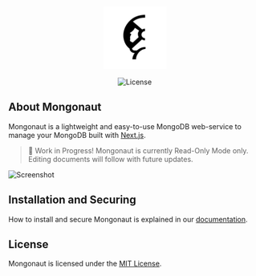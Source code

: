 <p align="center">
    <img src="https://github.com/usemongonaut/mongonaut/blob/1ab38bf1d571391c84572749be1e01c3143074e6/public/images/logo.png" width="125" />
</p>

<p align="center">
  <img alt="License" src="https://img.shields.io/badge/License-MIT%20License-blue">
</p>

## About Mongonaut

Mongonaut is a lightweight and easy-to-use MongoDB web-service to manage your MongoDB built with [Next.js](https://nextjs.org/).

> 🚧 Work in Progress! Mongonaut is currently Read-Only Mode only. Editing documents will follow with future updates.

![Screenshot](https://github.com/user-attachments/assets/d36bca71-285e-4df6-a4ea-43531c9dbfde)

## Installation and Securing

How to install and secure Mongonaut is explained in our [documentation](https://mongonaut.org/docs).

## License

Mongonaut is licensed under the [MIT License](LICENSE).
